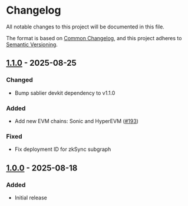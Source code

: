 # Changelog

All notable changes to this project will be documented in this file.

The format is based on [Common Changelog](https://common-changelog.org/), and this project adheres to
[Semantic Versioning](https://semver.org/spec/v2.0.0.html).

[1.1.0]: https://github.com/sablier-labs/indexers/compare/v1.0.0...v1.1.0
[1.0.0]: https://github.com/sablier-labs/indexers/releases/tag/v1.0.0

## [1.1.0] - 2025-08-25

### Changed

- Bump sablier devkit dependency to v1.1.0

### Added

- Add new EVM chains: Sonic and HyperEVM ([#193](https://github.com/sablier-labs/indexers/pull/193))

### Fixed

- Fix deployment ID for zkSync subgraph

## [1.0.0] - 2025-08-18

### Added

- Initial release
